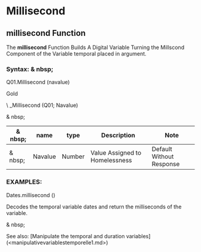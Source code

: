 # Millisecond

## millisecond Function

The **millisecond** Function Builds A Digital Variable Turning the Millscond Component of the Variable temporal placed in argument.

### Syntax: & nbsp;

Q01.Millisecond (navalue)

Gold

\ _Millisecond (Q01; Navalue)

& nbsp;

| & nbsp; | **name** | **type** | **Description** | **Note** |
| --- | --- | --- | --- | --- |
| & nbsp; | Navalue | Number | Value Assigned to Homelessness | Default Without Response |

### EXAMPLES:

Dates.millisecond ()

Decodes the temporal variable dates and return the milliseconds of the variable.

& nbsp;

See also: [Manipulate the temporal and duration variables] (<manipulativevariablestemporelle1.md>)